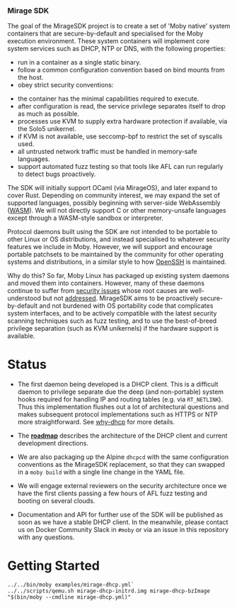 ### Mirage SDK

The goal of the MirageSDK project is to create a set of 'Moby native' system
containers that are secure-by-default and specialised for the Moby execution
environment.  These system containers will implement core system services such
as DHCP, NTP or DNS, with the following properties:

- run in a container as a single static binary.
- follow a common configuration convention based on bind mounts from the host.
- obey strict security conventions:
 * the container has the minimal capabilities required to execute.
 * after configuration is read, the service privilege separates itself to drop as much as possible.
 * processes use KVM to supply extra hardware protection if available, via the Solo5 unikernel.
 * if KVM is not available, use seccomp-bpf to restrict the set of syscalls used.
 * all untrusted network traffic must be handled in memory-safe languages.
 * support automated fuzz testing so that tools like AFL can run regularly to detect bugs proactively.

The SDK will initially support OCaml (via MirageOS), and later expand to cover
Rust. Depending on community interest, we may expand the set of supported
languages, possibly beginning with server-side WebAssembly
([WASM](http://webassembly.org)).  We will not directly support C or other
memory-unsafe languages except through a WASM-style sandbox or interpreter.

Protocol daemons built using the SDK are not intended to be portable to other
Linux or OS distributions, and instead specialised to whatever security
features we include in Moby.  However, we will support and encourage portable
patchsets to be maintained by the community for other operating systems and
distributions, in a similar style to how
[OpenSSH](https://www.openssh.com/portable.html) is maintained.

Why do this?  So far, Moby Linux has packaged up existing system daemons and
moved them into containers. However, many of these daemons continue to suffer
from [security issues](https://cve.mitre.org/cgi-bin/cvename.cgi?name=CVE-2016-1503) whose
root causes are well-understood but not [addressed](https://en.wikipedia.org/wiki/Memory_safety).
MirageSDK aims to be proactively secure-by-default and not burdened with
OS portability code that complicates system interfaces, and to be actively
compatible with the latest security scanning techniques such as fuzz testing,
and to use the best-of-breed privilege separation (such as KVM unikernels) if
the hardware support is available.

# Status

- The first daemon being developed is a DHCP client. This is a difficult daemon to
  privilege separate due the deep (and non-portable) system hooks required for handling
  IP and routing tables (e.g. via `RT_NETLINK`).  Thus this implementation flushes out
  a lot of architectural questions and makes subsequent protocol implementations such
  as HTTPS or NTP more straightforward.  See [why-dhcp](why-dhcp.md) for more details.

- The **[roadmap](roadmap.md)** describes the architecture of the DHCP client and current 
  development directions.

- We are also packaging up the Alpine `dhcpcd` with the same configuration conventions
  as the MirageSDK replacement, so that they can swapped in a `moby build` with a single
  line change in the YAML file.

- We will engage external reviewers on the security architecture once we have the first
  clients passing a few hours of AFL fuzz testing and booting on several clouds.

- Documentation and API for further use of the SDK will be published as soon as we have
  a stable DHCP client.  In the meanwhile, please contact us on Docker Community Slack
  in `#moby` or via an issue in this repository with any questions.

# Getting Started

```
../../bin/moby examples/mirage-dhcp.yml`
../../scripts/qemu.sh mirage-dhcp-initrd.img mirage-dhcp-bzImage "$(bin/moby --cmdline mirage-dhcp.yml)"
```
